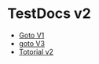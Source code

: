 # TestDocs v2

* [Goto V1][1]
* [goto V3][2]
* [Totorial v2][3]

[1]:../v1/index.md
[2]:../v3/index.md
[3]:tutorial.md
